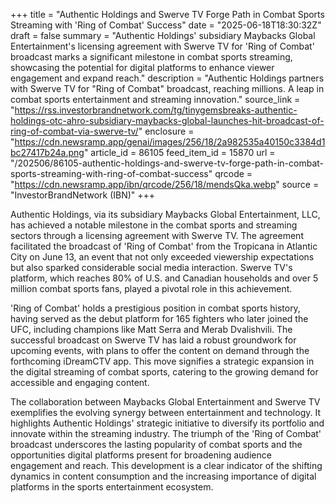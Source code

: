 +++
title = "Authentic Holdings and Swerve TV Forge Path in Combat Sports Streaming with 'Ring of Combat' Success"
date = "2025-06-18T18:30:32Z"
draft = false
summary = "Authentic Holdings' subsidiary Maybacks Global Entertainment's licensing agreement with Swerve TV for 'Ring of Combat' broadcast marks a significant milestone in combat sports streaming, showcasing the potential for digital platforms to enhance viewer engagement and expand reach."
description = "Authentic Holdings partners with Swerve TV for \"Ring of Combat\" broadcast, reaching millions. A leap in combat sports entertainment and streaming innovation."
source_link = "https://rss.investorbrandnetwork.com/tg/tinygemsbreaks-authentic-holdings-otc-ahro-subsidiary-maybacks-global-launches-hit-broadcast-of-ring-of-combat-via-swerve-tv/"
enclosure = "https://cdn.newsramp.app/genai/images/256/18/2a982535a40150c3384d1bc27417b24a.png"
article_id = 86105
feed_item_id = 15870
url = "/202506/86105-authentic-holdings-and-swerve-tv-forge-path-in-combat-sports-streaming-with-ring-of-combat-success"
qrcode = "https://cdn.newsramp.app/ibn/qrcode/256/18/mendsQka.webp"
source = "InvestorBrandNetwork (IBN)"
+++

<p>Authentic Holdings, via its subsidiary Maybacks Global Entertainment, LLC, has achieved a notable milestone in the combat sports and streaming sectors through a licensing agreement with Swerve TV. The agreement facilitated the broadcast of 'Ring of Combat' from the Tropicana in Atlantic City on June 13, an event that not only exceeded viewership expectations but also sparked considerable social media interaction. Swerve TV's platform, which reaches 80% of U.S. and Canadian households and over 5 million combat sports fans, played a pivotal role in this achievement.</p><p>'Ring of Combat' holds a prestigious position in combat sports history, having served as the debut platform for 165 fighters who later joined the UFC, including champions like Matt Serra and Merab Dvalishvili. The successful broadcast on Swerve TV has laid a robust groundwork for upcoming events, with plans to offer the content on demand through the forthcoming iDreamCTV app. This move signifies a strategic expansion in the digital streaming of combat sports, catering to the growing demand for accessible and engaging content.</p><p>The collaboration between Maybacks Global Entertainment and Swerve TV exemplifies the evolving synergy between entertainment and technology. It highlights Authentic Holdings' strategic initiative to diversify its portfolio and innovate within the streaming industry. The triumph of the 'Ring of Combat' broadcast underscores the lasting popularity of combat sports and the opportunities digital platforms present for broadening audience engagement and reach. This development is a clear indicator of the shifting dynamics in content consumption and the increasing importance of digital platforms in the sports entertainment ecosystem.</p>